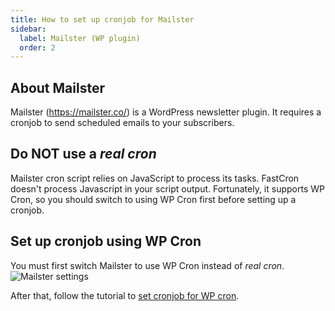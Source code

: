 ```yaml
---
title: How to set up cronjob for Mailster
sidebar:
  label: Mailster (WP plugin)
  order: 2
---
```


## About Mailster
Mailster (https://mailster.co/) is a WordPress newsletter plugin. It requires a cronjob to send scheduled emails to your subscribers.

## Do NOT use a *real cron*
Mailster cron script relies on JavaScript to process its tasks.
FastCron doesn't process Javascript in your script output.
Fortunately, it supports WP Cron, so you should switch to using WP Cron first before setting up a cronjob.

## Set up cronjob using WP Cron
You must first switch Mailster to use WP Cron instead of *real cron*.
![Mailster settings](/screenshots/mailster.png)

After that, follow the tutorial to [set cronjob for WP cron](/tutorials/wp-cron).